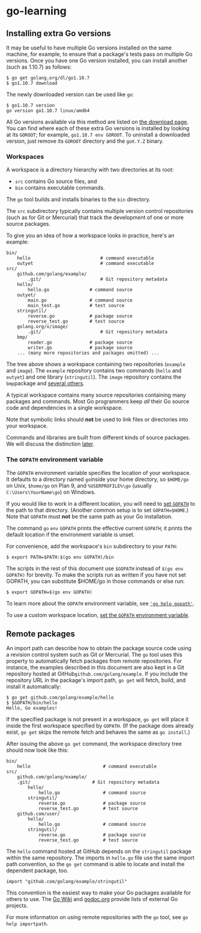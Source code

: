 # go-learning



## Installing extra Go versions

It may be useful to have multiple Go versions installed on the same machine, for example, to ensure that a package's tests pass on multiple Go versions. Once you have one Go version installed, you can install another (such as 1.10.7) as follows:

```
$ go get golang.org/dl/go1.10.7
$ go1.10.7 download
```

The newly downloaded version can be used like `go`:

```
$ go1.10.7 version
go version go1.10.7 linux/amd64
```

All Go versions available via this method are listed on [the download page](https://godoc.org/golang.org/dl#pkg-subdirectories). You can find where each of these extra Go versions is installed by looking at its `GOROOT`; for example, `go1.10.7 env GOROOT`. To uninstall a downloaded version, just remove its `GOROOT` directory and the `goX.Y.Z` binary.

### Workspaces

A workspace is a directory hierarchy with two directories at its root:

- `src` contains Go source files, and
- `bin` contains executable commands.

The `go` tool builds and installs binaries to the `bin` directory.

The `src` subdirectory typically contains multiple version control repositories (such as for Git or Mercurial) that track the development of one or more source packages.

To give you an idea of how a workspace looks in practice, here's an example:

```
bin/
    hello                          # command executable
    outyet                         # command executable
src/
    github.com/golang/example/
        .git/                      # Git repository metadata
	hello/
	    hello.go               # command source
	outyet/
	    main.go                # command source
	    main_test.go           # test source
	stringutil/
	    reverse.go             # package source
	    reverse_test.go        # test source
    golang.org/x/image/
        .git/                      # Git repository metadata
	bmp/
	    reader.go              # package source
	    writer.go              # package source
    ... (many more repositories and packages omitted) ...
```

The tree above shows a workspace containing two repositories (`example` and `image`). The `example` repository contains two commands (`hello` and `outyet`) and one library (`stringutil`). The `image` repository contains the `bmp`package and [several others](https://godoc.org/golang.org/x/image).

A typical workspace contains many source repositories containing many packages and commands. Most Go programmers keep *all* their Go source code and dependencies in a single workspace.

Note that symbolic links should **not** be used to link files or directories into your workspace.

Commands and libraries are built from different kinds of source packages. We will discuss the distinction [later](https://golang.org/doc/code.html#PackageNames).

### The `GOPATH` environment variable

The `GOPATH` environment variable specifies the location of your workspace. It defaults to a directory named `go`inside your home directory, so `$HOME/go` on Unix, `$home/go` on Plan 9, and `%USERPROFILE%\go` (usually `C:\Users\YourName\go`) on Windows.

If you would like to work in a different location, you will need to [set `GOPATH`](https://golang.org/wiki/SettingGOPATH) to the path to that directory. (Another common setup is to set `GOPATH=$HOME`.) Note that `GOPATH` must **not** be the same path as your Go installation.

The command `go` `env` `GOPATH` prints the effective current `GOPATH`; it prints the default location if the environment variable is unset.

For convenience, add the workspace's `bin` subdirectory to your `PATH`:

```
$ export PATH=$PATH:$(go env GOPATH)/bin
```

The scripts in the rest of this document use `$GOPATH` instead of `$(go env GOPATH)` for brevity. To make the scripts run as written if you have not set GOPATH, you can substitute $HOME/go in those commands or else run:

```
$ export GOPATH=$(go env GOPATH)
```

To learn more about the `GOPATH` environment variable, see [`'go help gopath'`](https://golang.org/cmd/go/#hdr-GOPATH_environment_variable).

To use a custom workspace location, [set the `GOPATH` environment variable](https://golang.org/wiki/SettingGOPATH).

## Remote packages

An import path can describe how to obtain the package source code using a revision control system such as Git or Mercurial. The `go` tool uses this property to automatically fetch packages from remote repositories. For instance, the examples described in this document are also kept in a Git repository hosted at GitHub`github.com/golang/example`. If you include the repository URL in the package's import path, `go get` will fetch, build, and install it automatically:

```
$ go get github.com/golang/example/hello
$ $GOPATH/bin/hello
Hello, Go examples!
```

If the specified package is not present in a workspace, `go get` will place it inside the first workspace specified by `GOPATH`. (If the package does already exist, `go get` skips the remote fetch and behaves the same as `go install`.)

After issuing the above `go get` command, the workspace directory tree should now look like this:

```
bin/
    hello                           # command executable
src/
    github.com/golang/example/
	.git/                       # Git repository metadata
        hello/
            hello.go                # command source
        stringutil/
            reverse.go              # package source
            reverse_test.go         # test source
    github.com/user/
        hello/
            hello.go                # command source
        stringutil/
            reverse.go              # package source
            reverse_test.go         # test source
```

The `hello` command hosted at GitHub depends on the `stringutil` package within the same repository. The imports in `hello.go` file use the same import path convention, so the `go get` command is able to locate and install the dependent package, too.

```
import "github.com/golang/example/stringutil"
```

This convention is the easiest way to make your Go packages available for others to use. The [Go Wiki](https://golang.org/wiki/Projects) and [godoc.org](https://godoc.org/) provide lists of external Go projects.

For more information on using remote repositories with the `go` tool, see `go help importpath`.